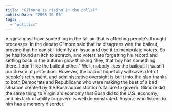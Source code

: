 ```yaml
---
title: "Gilmore is rising in the polls?"
publishDate: "2008-10-06"
tags: 
  - "politics"
---
```


Virginia must have something in the fall air that is affecting people's thought processes. In the debate Gilmore said that he disagrees with the bailout, proving that he can still identify an issue and use it to manipulate voters. So he has found an itch to scratch, and voters are forgetting his record and settling back in the autumn glow thinking "hey, that boy has something there. I don't like the bailout either." Well, nobody likes the bailout. It wasn't our dream of perfection. However, the bailout hopefully will save a lot of people's retirement, and administrative oversight is built into the plan thanks to both Democrats and Republicans who were making the best of a bad situation created by the Bush administration's failure to govern. Gilmore did the same thing to Virginia's economy that Bush did to the U.S. economy, and his lack of ability to govern is well demonstrated. Anyone who listens to him has a memory disorder.
